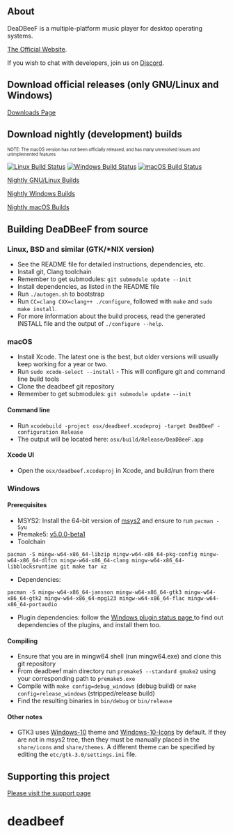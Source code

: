 ## About

DeaDBeeF is a multiple-platform music player for desktop operating systems.

[The Official Website](http://deadbeef.sf.net).

If you wish to chat with developers, join us on [Discord](https://discord.gg/GTVvgSqZrr).

## Download official releases (only GNU/Linux and Windows)

[Downloads Page](https://deadbeef.sourceforge.io/download.html)

## Download nightly (development) builds

<sub><sup>NOTE: The macOS version has not been officially released, and has many unresolved issues and unimplemented features</sup></sub>

[![Linux Build Status](https://github.com/DeaDBeeF-Player/deadbeef/workflows/Build%20for%20Linux/badge.svg)](https://github.com/DeaDBeeF-Player/deadbeef/actions/workflows/linuxbuild.yml)
[![Windows Build Status](https://github.com/DeaDBeeF-Player/deadbeef/workflows/Build%20for%20Windows/badge.svg)](https://github.com/DeaDBeeF-Player/deadbeef/actions/workflows/windowsbuild.yml)
[![macOS Build Status](https://github.com/DeaDBeeF-Player/deadbeef/workflows/Build%20for%20macOS/badge.svg)](https://github.com/DeaDBeeF-Player/deadbeef/actions/workflows/macbuild.yml)

[Nightly GNU/Linux Builds](https://sourceforge.net/projects/deadbeef/files/travis/linux/master/)

[Nightly Windows Builds](https://sourceforge.net/projects/deadbeef/files/travis/windows/master/)

[Nightly macOS Builds](https://sourceforge.net/projects/deadbeef/files/travis/macOS/master/)


## Building DeaDBeeF from source

### Linux, BSD and similar (GTK/*NIX version)

* See the README file for detailed instructions, dependencies, etc.
* Install git, Clang toolchain
* Remember to get submodules: `git submodule update --init`
* Install dependencies, as listed in the README file
* Run `./autogen.sh` to bootstrap
* Run `CC=clang CXX=clang++ ./configure`, followed with `make` and `sudo make install`.
* For more information about the build process, read the generated INSTALL file and the output of `./configure --help`.

### macOS

* Install Xcode. The latest one is the best, but older versions will usually keep working for a year or two.
* Run `sudo xcode-select --install` - This will configure git and command line build tools
* Clone the deadbeef git repository
* Remember to get submodules: ```git submodule update --init```

#### Command line

* Run ```xcodebuild -project osx/deadbeef.xcodeproj -target DeaDBeeF -configuration Release```
* The output will be located here: ```osx/build/Release/DeaDBeeF.app```

#### Xcode UI

* Open the `osx/deadbeef.xcodeproj` in Xcode, and build/run from there

### Windows

#### Prerequisites

* MSYS2: Install the 64-bit version of [msys2](https://www.msys2.org/) and ensure to run `pacman -Syu`
* Premake5: [v5.0.0-beta1](https://premake.github.io/download)
* Toolchain
```
pacman -S mingw-w64-x86_64-libzip mingw-w64-x86_64-pkg-config mingw-w64-x86_64-dlfcn mingw-w64-x86_64-clang mingw-w64-x86_64-libblocksruntime git make tar xz
```
* Dependencies:
```
pacman -S mingw-w64-x86_64-jansson mingw-w64-x86_64-gtk3 mingw-w64-x86_64-gtk2 mingw-w64-x86_64-mpg123 mingw-w64-x86_64-flac mingw-w64-x86_64-portaudio
```
* Plugin dependencies: follow the [Windows plugin status page ](https://github.com/DeaDBeeF-Player/deadbeef/wiki/Windows-plugin-status) to find out dependencies of the plugins, and install them too.

#### Compiling

* Ensure that you are in mingw64 shell (run mingw64.exe) and clone this git
  repository
* From deadbeef main directory run `premake5 --standard gmake2` using your corresponding path to `premake5.exe`
* Compile with `make config=debug_windows` (debug build) or `make config=release_windows` (stripped/release build)
* Find the resulting binaries in `bin/debug` or `bin/release`

#### Other notes

* GTK3 uses [Windows-10](https://github.com/B00merang-Project/Windows-10) theme and [Windows-10-Icons](https://github.com/B00merang-Artwork/Windows-10) by default. If they are not in msys2 tree, then they must be manually placed in the `share/icons` and `share/themes`. A different theme can be specified by editing the `etc/gtk-3.0/settings.ini` file.

## Supporting this project

[Please visit the support page](http://deadbeef.sourceforge.net/support.html)
# deadbeef
